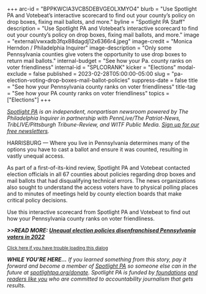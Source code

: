 +++
arc-id = "BPPKWCIA3VCB5DEBVGEOLXMYO4"
blurb = "Use Spotlight PA and Votebeat’s interactive scorecard to find out your county’s policy on drop boxes, fixing mail ballots, and more."
byline = "Spotlight PA Staff"
description = "Use Spotlight PA and Votebeat’s interactive scorecard to find out your county’s policy on drop boxes, fixing mail ballots, and more."
image = "external/vwxadb3fqx88dagdj12x6366r4.jpeg"
image-credit = "Monica Herndon / Philadelphia Inquirer"
image-description = "Only some Pennsylvania counties give voters the opportunity to use drop boxes to return mail ballots."
internal-budget = "See how your Pa. county ranks on voter friendliness"
internal-id = "SPLCORANK"
kicker = "Elections"
modal-exclude = false
published = 2023-02-28T05:00:00-05:00
slug = "pa-election-voting-drop-boxes-mail-ballot-policies"
suppress-date = false
title = "See how your Pennsylvania county ranks on voter friendliness"
title-tag = "See how your PA county ranks on voter friendliness"
topics = ["Elections"]
+++

<a href="https://www.spotlightpa.org/"><i>Spotlight PA</i></a><i> is an independent, nonpartisan newsroom powered by The Philadelphia Inquirer in partnership with PennLive/The Patriot-News, TribLIVE/Pittsburgh Tribune-Review, and WITF Public Media. </i><a href="https://www.spotlightpa.org/newsletters"><i>Sign up for our free newsletters</i></a><i>.</i>

HARRISBURG — Where you live in Pennsylvania determines many of the options you have to cast a ballot and ensure it was counted, resulting in vastly unequal access.

As part of a first-of-its-kind review, Spotlight PA and Votebeat contacted election officials in all 67 counties about policies regarding drop boxes and mail ballots that had disqualifying technical errors. The news organizations also sought to understand the access voters have to physical polling places and to minutes of meetings held by county election boards that make critical policy decisions.

Use this interactive scorecard from Spotlight PA and Votebeat to find out how your Pennsylvania county ranks on voter friendliness.

<i><b>&gt;&gt;READ MORE: </b></i><a href="https://www.spotlightpa.org/news/2023/02/pa-2022-election-drop-box-mail-ballot-curing-scorecard/" target="_blank"><i><b>Unequal election policies disenfranchised Pennsylvania voters in 2022</b></i></a>

<script src="https://interactives.data.spotlightpa.org/2023/viz-post-election-scorecard/embed.js" defer></script><div data-spl-interactive="viz-scorecard"></div><small><a href="https://interactives.data.spotlightpa.org/2023/viz-post-election-scorecard/">Click here if you have trouble loading this dialog</a></small>

<i><b>WHILE YOU’RE HERE...</b></i><i> If you learned something from this story, pay it forward and become a member of </i><a href="https://www.spotlightpa.org/"><i>Spotlight PA</i></a><i> so someone else can in the future at </i><a href="https://www.spotlightpa.org/donate"><i>spotlightpa.org/donate</i></a><i>. Spotlight PA is funded by</i><a href="https://www.spotlightpa.org/support"><i> foundations</i></a><i> </i><a href="https://www.spotlightpa.org/support"><i>and readers like you</i></a><i> who are committed to accountability journalism that gets results.</i>
